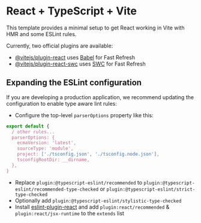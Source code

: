 # React + TypeScript + Vite

This template provides a minimal setup to get React working in Vite with HMR and some ESLint rules.

Currently, two official plugins are available:

- [@vitejs/plugin-react](https:/github.com/vitejs/vite-plugin-react/blob/main/packages/plugin-react/README.md) uses [Babel](https:/babeljs.io/) for Fast Refresh
- [@vitejs/plugin-react-swc](https:/github.com/vitejs/vite-plugin-react-swc) uses [SWC](https:/swc.rs/) for Fast Refresh

## Expanding the ESLint configuration

If you are developing a production application, we recommend updating the configuration to enable type aware lint rules:

- Configure the top-level `parserOptions` property like this:

```js
export default {
  / other rules...
  parserOptions: {
    ecmaVersion: 'latest',
    sourceType: 'module',
    project: ['./tsconfig.json', './tsconfig.node.json'],
    tsconfigRootDir: __dirname,
  },
}
```

- Replace `plugin:@typescript-eslint/recommended` to `plugin:@typescript-eslint/recommended-type-checked` or `plugin:@typescript-eslint/strict-type-checked`
- Optionally add `plugin:@typescript-eslint/stylistic-type-checked`
- Install [eslint-plugin-react](https:/github.com/jsx-eslint/eslint-plugin-react) and add `plugin:react/recommended` & `plugin:react/jsx-runtime` to the `extends` list
